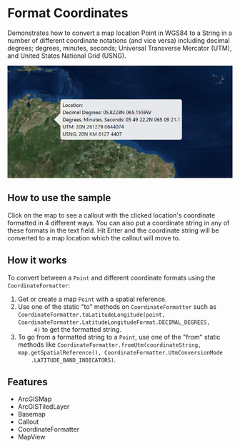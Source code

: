 <h1>Format Coordinates</h1>

<p>Demonstrates how to convert a map location Point in WGS84 to a String in a number of different 
coordinate notations (and vice versa) including decimal degrees; degrees, minutes, seconds; Universal Transverse 
Mercator (UTM), and United States National Grid (USNG).</p>
 
 <p><img src="FormatCoordinates.png"/></p>

<h2>How to use the sample</h2>

<p>Click on the map to see a callout with the clicked location's coordinate formatted in 4 different ways. You can 
also put a coordinate string in any of these formats in the text field. Hit Enter and the coordinate string will be 
converted to a map location which the callout will move to.</p>

<h2>How it works</h2>

<p>To convert between a <code>Point</code> and different coordinate formats using the 
<code>CoordinateFormatter</code>:</p>
<ol>
    <li>Get or create a map <code>Point</code> with a spatial reference.</li>
    <li>Use one of the static "to" methods on <code>CoordinateFormatter</code> such as 
    <code>CoordinateFormatter.toLatitudeLongitude(point, CoordinateFormatter.LatitudeLongitudeFormat.DECIMAL_DEGREES,
     4)</code> to get the formatted string</code>.</li>
    <li>To go from a formatted string to a <code>Point</code>, use one of the "from" static methods like 
    <code>CoordinateFormatter.fromUtm(coordinateString, map.getSpatialReference(), CoordinateFormatter.UtmConversionMode
    .LATITUDE_BAND_INDICATORS)</code>.</li>
</ol>

<h2>Features</h2>

<ul>
    <li>ArcGISMap</li>
    <li>ArcGISTiledLayer</li>
    <li>Basemap</li>
    <li>Callout</li>
    <li>CoordinateFormatter</li>
    <li>MapView</li>
</ul>
